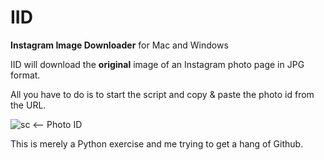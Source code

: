 # IID
**Instagram Image Downloader** for Mac and Windows

IID will download the **original** image of an Instagram photo page in JPG format.

All you have to do is to start the script and copy & paste the photo id from the URL. 

![sc](https://i.imgur.com/FiHKRxx.jpg)  <-- Photo ID

This is merely a Python exercise and me trying to get a hang of Github. 
